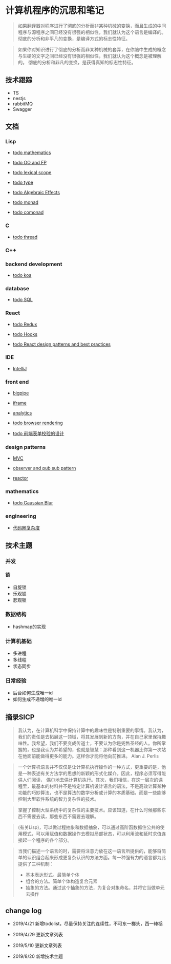# 计算机程序的沉思和笔记

> 如果翻译器对程序进行了彻底的分析而非某种机械的变换，而且生成的中间程序与源程序之间已经没有很强的相似性，我们就认为这个语言是编译的。 彻底的分析和非平凡的变换，是编译方式的标志性特征。

> 如果你对知识进行了彻底的分析而非某种机械的套弄，在你脑中生成的概念与生硬的文字之间已经没有很强的相似性，我们就认为这个概念是被理解的。 彻底的分析和非凡的变换，是获得真知的标志性特征。

## 技术跟踪

- TS
- nestjs
- rabbitMQ
- Swagger


## 文档

### Lisp

- [todo mathematics](./Lisp/mathematics.md)

- [todo OO and FP](./Lisp/OO_and_FP.md)

- [todo lexical scope](./Lisp/lexical_scope.md)

- [todo type](./Lisp/type.md)

- [todo Algebraic Effects](./Lisp/Algebraic_Effects.md)

- [todo monad](./Lisp/monad.md)

- [todo comonad](./Lisp/comonad.md)

### C

- [todo thread](./C/thread.md)

### C++

### backend development

- [todo koa](./backend_development/koa.md)

### database

- [todo SQL](./database/SQL.md)


### React

- [todo Redux](./React/Redux.md)

- [todo Hooks](./React/Hooks.md)

- [todo React design patterns and best practices](./React/React_design_patterns_and_best_practices.md)

### IDE

- [IntelliJ](./IDE/IntelliJ.md)

### front end

- [bigpipe](./front_end/bigpipe.md)

- [iframe](./front_end/iframe.md)

- [analytics](./front_end/analytics.md)

- [todo browser rendering](./front_end/browser_rendering.md)

- [todo 前端表单校验的设计](./front_end/form_validation.md)

### design patterns

- [MVC](./design_patterns/MVC.md)

- [observer and pub sub pattern](./design_patterns/observer_and_pub_sub_pattern.md)

- [reactor](./design_patterns/reactor.org)


### mathematics

- [todo Gaussian Blur](./mathematics/Gaussian_Blur.md)

### engineering

- [代码圈复杂度](./engineering/cyclomatic_complexity.md)


## 技术主题

### 并发

#### 锁

- 自旋锁
- 乐观锁
- 悲观锁

### 数据结构

- hashmap的实现

### 计算机基础

- 多进程
- 多线程
- 状态同步

### 日常经验

- 后台如何生成唯一id
- 如何生成不递增的唯一id



## 摘录SICP

> 我认为，在计算机科学中保持计算中的趣味性是特别重要的事情。我认为，我们的责任是去拓展这一领域，将其发展到新的方向，并在自己家里保持趣味性。我希望，我们不要变成传道士，不要认为你是兜售圣经的人。你所掌握的，也是我认为并希望的，也就是智慧：那种看到这一机器比你第一次站在他面前能做得更多的能力。这样你才能将他向前推进。
Alan J. Perlis

> 一个计算机语言并不仅仅是让计算机执行操作的一种方式，更重要的是，他是一种表述有关方法学的思想的新颖的形式化媒介。因此，程序必须写得能供人们阅读，
偶尔地去供计算机执行。其次，我们相信，在这一层次的课程里，最基本的材料并不是特定计算机设计语言的语法，不是高效计算某种功能的巧妙算法，也不是算法的数学分析或计算的本质基础，而是一些能够控制大型软件系统的智力复杂性的技术。

> 掌握了控制大型系统中的复杂性的主要技术。应该知道，在什么时候那些东西不需要去读，那些东西不需要去理解。

> (有关Lisp)，可以做过程抽象和数据抽象，可以通过高阶函数抓住公共的使用模式，可以用赋值和数据操作去模拟局部状态，可以利用流和延时求值连接起一个程序的各个部分。

> 当我们描述一个语言的时，需要将注意力放在这一语言所提供的，能够将简单的认识组合起来形成更复杂认识的方法方面。每一种强有力的语言都为此提供了三种机制：
> - 基本表达形式。最简单个体
> - 组合的方法。简单个体构造复合元素
> - 抽象的方法。通过这个抽象的方法，为复合对象命名，并将它当做单元去操作

## change log

- 2019/4/21 新增todolist，尽量保持关注的连续性，不可东一榔头，西一棒槌

- 2019/4/29 更新文章列表

- 2019/5/10 更新文章列表

- 2019/8/20 新增技术主题

